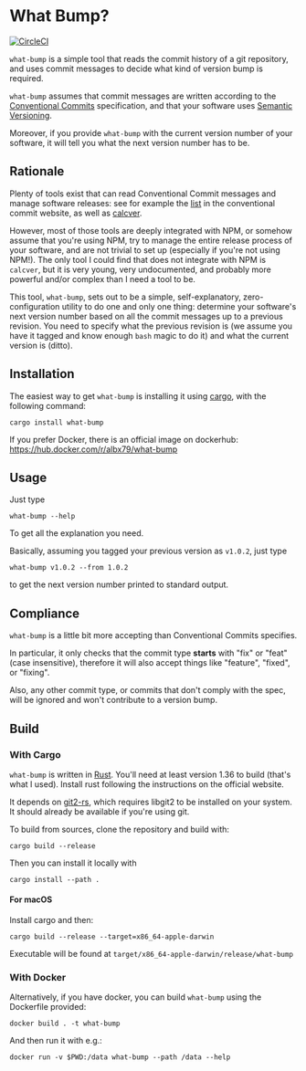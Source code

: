 # What Bump?

[![CircleCI](https://circleci.com/gh/sky-uk/what-bump.svg?style=svg&circle-token=bcb5547b4ce67d86715e1ce8f2a5c45b4bedba7d)](https://circleci.com/gh/sky-uk/what-bump)

`what-bump` is a simple tool that reads the commit history of a git repository,
and uses commit messages to decide what kind of version bump is required.

`what-bump` assumes that commit messages are written according to the 
[Conventional Commits](https://www.conventionalcommits.org/en/v1.0.0/)
specification, and that your software uses [Semantic Versioning](https://semver.org).

Moreover, if you provide `what-bump` with the current version number of your software,
it will tell you what the next version number has to be.

## Rationale

Plenty of tools exist that can read Conventional Commit messages and manage software
releases: see for example the [list](https://www.conventionalcommits.org/en/v1.0.0/#tooling-for-conventional-commits)
in the conventional commit website, as well as [calcver](https://github.com/sanisoclem/calcver-cli).

However, most of those tools are deeply integrated with NPM, or somehow assume that you're
using NPM, try to manage the entire release process of your software, and are not trivial
to set up (especially if you're not using NPM!). 
The only tool I could find that does not integrate with NPM is `calcver`, but it is very
young, very undocumented, and probably more powerful and/or complex than I need a tool 
to be.

This tool, `what-bump`, sets out to be a simple, self-explanatory, zero-configuration
utility to do one and only one thing: determine your software's next version number
based on all the commit messages up to a previous revision. You need to specify what
the previous revision is (we assume you have it tagged and know enough `bash` magic to
do it) and what the current version is (ditto).

## Installation

The easiest way to get `what-bump` is installing it using [cargo](https://doc.rust-lang.org/cargo/getting-started/installation.html),
with the following command:

    cargo install what-bump

If you prefer Docker, there is an official image on dockerhub: https://hub.docker.com/r/albx79/what-bump

## Usage

Just type

    what-bump --help

To get all the explanation you need. 

Basically, assuming you tagged your previous version as `v1.0.2`, just type
  
    what-bump v1.0.2 --from 1.0.2
  
to get the next version number printed to standard output.

## Compliance

`what-bump` is a little bit more accepting than Conventional Commits specifies.

In particular, it only checks that the commit type **starts** with "fix" or "feat" 
(case insensitive), therefore it will also accept things like "feature", "fixed", or
"fixing". 

Also, any other commit type, or commits that don't comply with the spec,
will be ignored and won't contribute to a version bump. 

## Build

### With Cargo

`what-bump` is written in [Rust](https://www.rust-lang.org). You'll need at least version 
1.36 to build (that's what I used). Install rust following the instructions on the official
website. 

It depends on [git2-rs](https://github.com/alexcrichton/git2-rs), which requires
libgit2 to be installed on your system. It should already be available if you're using git.

To build from sources, clone the repository and build with:

    cargo build --release
    
Then you can install it locally with

    cargo install --path .

#### For macOS
Install cargo and then:

```shell
cargo build --release --target=x86_64-apple-darwin
```
Executable will be found at `target/x86_64-apple-darwin/release/what-bump`

### With Docker

Alternatively, if you have docker, you can build `what-bump` using 
the Dockerfile provided:

    docker build . -t what-bump

And then run it with e.g.:

    docker run -v $PWD:/data what-bump --path /data --help

